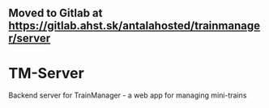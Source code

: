 ## Moved to Gitlab at https://gitlab.ahst.sk/antalahosted/trainmanager/server

# TM-Server
Backend server for TrainManager - a web app for managing mini-trains
